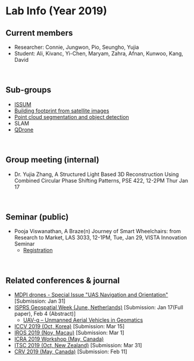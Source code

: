 # Lab Info (Year 2019)

## Current members
- Researcher: Connie, Jungwon, Pio, Seungho, Yujia
- Student: Ali, Kivanc, Yi-Chen, Maryam, Zahra, Afnan, Kunwoo, Kang, David
<br/>

## Sub-groups
- [ISSUM](http://issum.yorku.ca/)
- [Building footprint from satellite images](https://github.com/yorku-ausml/deep_satellite_image_segmentation)
- [Point cloud segmentation and object detection](https://github.com/yorku-ausml/deep3d)
- SLAM
- [QDrone](https://github.com/yorku-ausml/qdrone)
<br/>

## Group meeting (internal)
- Dr. Yujia Zhang, A Structured Light Based 3D Reconstruction Using Combined Circular Phase Shifting Patterns, PSE 422, 12-2PM Thur Jan 17
<br/>

## Seminar (public)
- Pooja Viswanathan, A Braze(n) Journey of Smart Wheelchairs: from Research to Market, LAS 3033, 12-1PM, Tue, Jan 29, VISTA Innovation Seminar
  - [Registration](https://www.eventbrite.ca/e/a-brazen-journey-of-smart-wheelchairs-from-research-to-market-tickets-53998653426)
<br/>

## Related conferences & journal
- [MDPI drones - Special Issue "UAS Navigation and Orientation"](https://www.mdpi.com/journal/drones/special_issues/uav_navori) [Submission: Jan 31]
- [ISPRS Geospatial Week (June, Netherlands)](https://www.gsw2019.org/) [Submission: Jan 17(Full paper), Feb 4 (Abstract)]
  - [UAV-g – Unmanned Aerial Vehicles in Geomatics](http://www.uav-g.com/)
- [ICCV 2019 (Oct, Korea)](http://iccv2019.thecvf.com/) [Submission: Mar 15]
- [IROS 2019 (Nov, Macau)](https://www.iros2019.org/) [Submission: Mar 1]
- [ICRA 2019 Workshop (May, Canada)](https://www.icra2019.org/)
- [ITSC 2019 (Oct, New Zealand)](https://www.itsc2019.org/) [Submission: Mar 31]
- [CRV 2019 (May, Canada)](https://www.eecs.yorku.ca/~mbrown/CRV19/) [Submission: Feb 11]
<br/>

